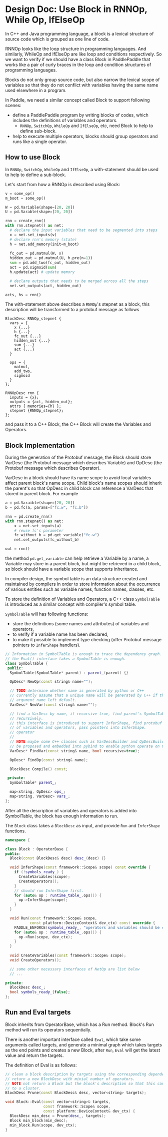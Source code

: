 # Design Doc: Use Block in RNNOp, While Op, IfElseOp

In C++ and Java programming language, a block is a lexical structure of source code which is grouped as one line of code.

RNNOp looks like the loop structure in programming languages.
And similarly, WhileOp and IfElseOp are like loop and conditions respectively.
So we want to verify if we should have a class Block in PaddlePaddle that works like a pair of curly braces in the loop and condition structures of programming languages.

Blocks do not only group source code, but also narrow the lexical scope of variables so that they do not conflict with variables having the same name used elsewhere in a program.

In Paddle, we need a similar concept called Block to support following scenes:

- define a PaddlePaddle program by writing blocks of codes, which includes the definitions of variables and operators.
  - `RNNOp`, `SwitchOp`, `WhileOp` and `IfElseOp`, etc, need Block to help to define sub-block. 
- help to execute multiple operators, blocks should group operators and runs like a single operator.

## How to use Block
In `RNNOp`, `SwitchOp`, `WhileOp` and `IfElseOp`, a with-statement should be used to help to define a sub-block.

Let's start from how a RNNOp is described using Block:

```python
v = some_op()
m_boot = some_op()

W = pd.Variable(shape=[20, 20])
U = pd.Varable(shape=[20, 20])

rnn = create_rnn()
with rnn.stepnet() as net:
  # declare the input variables that need to be segmented into steps
  x = net.set_inputs(v)
  # declare rnn's memory (state)
  h = net.add_memory(init=m_boot)
  
  fc_out = pd.matmul(W, x)
  hidden_out = pd.matmul(U, h.pre(n=1))
  sum = pd.add_two(fc_out, hidden_out)
  act = pd.sigmoid(sum)
  h.update(act) # update memory

  # declare outputs that needs to be merged across all the steps
  net.set_outputs(act, hidden_out)

acts, hs = rnn()
```

The with-statement above describes a `RNNOp`'s stepnet as a block, this description will be transformed to a protobuf message as follows 

```
BlockDesc RNNOp_stepnet {
  vars = {
    x {...}
    h {...}
    fc_out {...}
    hidden_out {...}
    sum {...}
    act {...}
  }

  ops = {
    matmul,
    add_two,
    sigmoid
  }
};

RNNOpDesc rnn {
  inputs = {x};
  outputs = {act, hidden_out};
  attrs { memories={h} };
  stepnet {RNNOp_stepnet};
};
```

and pass it to a C++ Block, the C++ Block will create the Variables and Operators.


## Block Implementation

During the generation of the Protobuf message, the Block should store VarDesc (the Protobuf message which describes Variable) and OpDesc (the Protobuf message which describes Operator).

VarDesc in a block should have its name scope to avoid local variables affect parent block's name scope. 
Child block's name scopes should inherit the parent's so that OpDesc in child block can reference a VarDesc that stored in parent block. For example

```python
a = pd.Varaible(shape=[20, 20])
b = pd.fc(a, params=["fc.w", "fc.b"])

rnn = pd.create_rnn()
with rnn.stepnet() as net:
    x = net.set_inputs(a)
    # reuse fc's parameter
    fc_without_b = pd.get_variable("fc.w")
    net.set_outputs(fc_without_b)

out = rnn()
```
the method `pd.get_variable` can help retrieve a Variable by a name, a Variable may store in a parent block, but might be retrieved in a child block, so block should have a variable scope that supports inheritance.

In compiler design, the symbol table is an data structure created and maintained by compilers in order to store information about the occurrence of various entities such as variable names, function names, classes, etc.

To store the definition of Variables and Operators, a C++ class `SymbolTable` is introduced as a similar concept with compiler's symbol table.

`SymbolTable` will has following functions:

- store the definitions (some names and attributes) of variables and operators,
- to verify if a variable name has been declared,
- to make it possible to implement type checking (offer Protobuf message pointers to `InferShape` handlers).


```c++
// Information in SymbolTable is enough to trace the dependency graph. So maybe
// the Eval() interface takes a SymbolTable is enough.
class SymbolTable {
 public:
  SymbolTable(SymbolTable* parent) : parent_(parent) {}

  OpDesc* NewOp(const string& name="");

  // TODO determine whether name is generated by python or C++
  // currently assume that a unique name will be generated by C++ if the
  // argument name left default.
  VarDesc* NewVar(const string& name="");

  // find a VarDesc by name, if recursive true, find parent's SymbolTable
  // recursively.
  // this interface is introduced to support InferShape, find protobuf messages
  // of variables and operators, pass pointers into InferShape.
  // operator
  //
  // NOTE maybe some C++ classes such as VarDescBuilder and OpDescBuilder should
  // be proposed and embedded into pybind to enable python operate on C++ pointers.
  VarDesc* FindVar(const string& name, bool recursive=true);

  OpDesc* FindOp(const string& name);

  BlockDesc Compile() const;

 private:
  SymbolTable* parent_;

  map<string, OpDesc> ops_;
  map<string, VarDesc> vars_;
};
```

After all the description of variables and operators is added into SymbolTable,
the block has enough information to run.

The `Block` class takes a `BlockDesc` as input, and provide `Run` and `InferShape` functions.


```c++
namespace {

class Block : OperatorBase {
public:
  Block(const BlockDesc& desc) desc_(desc) {}

  void InferShape(const framework::Scope& scope) const override {
    if (!symbols_ready_) {
      CreateVariables(scope);
      CreateOperators();
    }
    // should run InferShape first.
    for (auto& op : runtime_table_.ops()) {
      op->InferShape(scope);
    }
  }

  void Run(const framework::Scope& scope,
           const platform::DeviceContext& dev_ctx) const override {
    PADDLE_ENFORCE(symbols_ready_, "operators and variables should be created first.");
    for (auto& op : runtime_table_.ops()) {
      op->Run(scope, dev_ctx);
    }
  }
  
  void CreateVariables(const framework::Scope& scope);
  void CreateOperators();

  // some other necessary interfaces of NetOp are list below
  // ...

private:
  BlockDesc desc_;
  bool symbols_ready_{false};
};
```

## Run and Eval targets
Block inherits from OperatorBase, which has a Run method. 
Block's Run method will run its operators sequentially.

There is another important interface called `Eval`, which take some arguments called targets, and generate a minimal graph which takes targets as the end points and creates a new Block, 
after `Run`, `Eval` will get the latest value and return the targets.

The definition of Eval is as follows:

```c++
// clean a block description by targets using the corresponding dependency graph.
// return a new BlockDesc with minial number of operators.
// NOTE not return a Block but the block's description so that this can be distributed
// to a cluster.
BlockDesc Prune(const BlockDesc& desc, vector<string> targets);

void Block::Eval(const vector<string>& targets,
                 const framework::Scope& scope,
                 const platform::DeviceContext& dev_ctx) {
  BlockDesc min_desc = Prune(desc_, targets);
  Block min_block(min_desc);
  min_block.Run(scope, dev_ctx);
}
```
